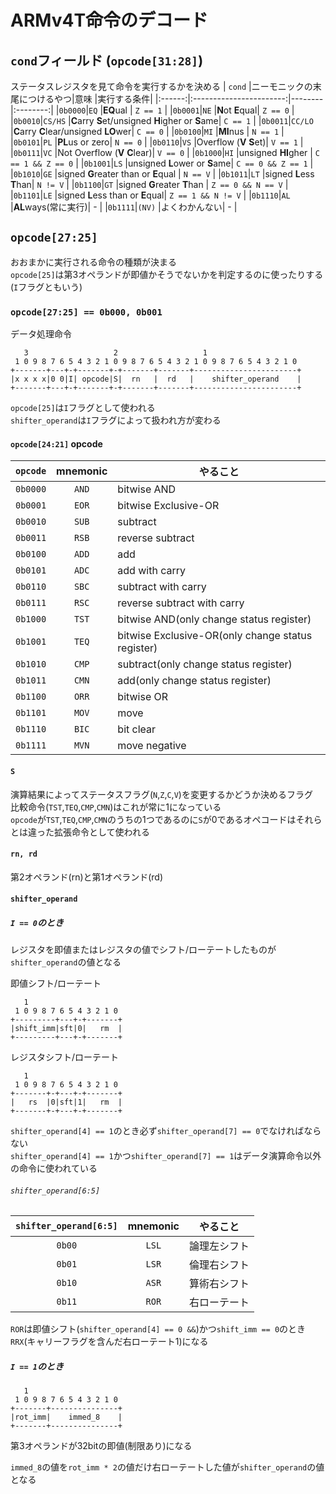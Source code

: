 # ARMv4T命令のデコード
## `cond`フィールド (`opcode[31:28]`)

ステータスレジスタを見て命令を実行するかを決める
| `cond` |ニーモニックの末尾につけるやつ|意味     |実行する条件|
|:------:|:-----------------------:|--------|:--------:|
|`0b0000`|`EQ`                     |**EQ**ual    | `Z == 1`   |
|`0b0001`|`NE`                     |**N**ot **E**qual| `Z == 0`   |
|`0b0010`|`CS/HS`                  |**C**arry **S**et/unsigned **H**igher or **S**ame| `C == 1` |
|`0b0011`|`CC/LO`                  |**C**arry **C**lear/unsigned **LO**wer| `C == 0`   |
|`0b0100`|`MI`                     |**MI**nus    | `N == 1`   |
|`0b0101`|`PL`                     |**PL**us or zero| `N == 0`   |
|`0b0110`|`VS`                     |Overflow (**V** **S**et)| `V == 1`   |
|`0b0111`|`VC`                     |Not Overflow (**V** **C**lear)| `V == 0` |
|`0b1000`|`HI`                     |unsigned **HI**gher    | `C == 1 && Z == 0`   |
|`0b1001`|`LS`                     |unsigned **L**ower or **S**ame| `C == 0 && Z == 1`   |
|`0b1010`|`GE`                     |signed **G**reater than or **E**qual    | `N == V`   |
|`0b1011`|`LT`                     |signed **L**ess **T**han| `N != V`   |
|`0b1100`|`GT`                     |signed **G**reater **T**han | `Z == 0 && N == V`   |
|`0b1101`|`LE`                     |signed **L**ess than or **E**qual| `Z == 1 && N != V`   |
|`0b1110`|`AL`                     |**AL**ways(常に実行)| - |
|`0b1111`|`(NV)`                     |よくわかんない| - |


## `opcode[27:25]`

おおまかに実行される命令の種類が決まる  
`opcode[25]`は第3オペランドが即値かそうでないかを判定するのに使ったりする(`I`フラグともいう)

### `opcode[27:25] == 0b000, 0b001` 

データ処理命令  
```
   3                   2                   1
 1 0 9 8 7 6 5 4 3 2 1 0 9 8 7 6 5 4 3 2 1 0 9 8 7 6 5 4 3 2 1 0
+-------+---+-+-------+-+-------+-------+-----------------------+
|x x x x|0 0|I| opcode|S|  rn   |  rd   |    shifter_operand    |
+-------+---+-+-------+-+-------+-------+-----------------------+
```
`opcode[25]`は`I`フラグとして使われる  
`shifter_operand`は`I`フラグによって扱われ方が変わる

#### `opcode[24:21]` opcode

|`opcode`|mnemonic|やること|
|:------:|:------:|-------|
|`0b0000`|`AND`   |bitwise AND|
|`0b0001`|`EOR`   |bitwise Exclusive-OR|
|`0b0010`|`SUB`   |subtract|
|`0b0011`|`RSB`   |reverse subtract|
|`0b0100`|`ADD`   |add|
|`0b0101`|`ADC`   |add with carry|
|`0b0110`|`SBC`   |subtract with carry|
|`0b0111`|`RSC`   |reverse subtract with carry|
|`0b1000`|`TST`   |bitwise AND(only change status register)|
|`0b1001`|`TEQ`   |bitwise Exclusive-OR(only change status register)|
|`0b1010`|`CMP`   |subtract(only change status register)|
|`0b1011`|`CMN`   |add(only change status register)|
|`0b1100`|`ORR`   |bitwise OR|
|`0b1101`|`MOV`   |move|
|`0b1110`|`BIC`   |bit clear|
|`0b1111`|`MVN`   |move negative|

#### `S`
演算結果によってステータスフラグ(`N`,`Z`,`C`,`V`)を変更するかどうか決めるフラグ  
比較命令(`TST`,`TEQ`,`CMP`,`CMN`)はこれが常に1になっている  
`opcode`が`TST`,`TEQ`,`CMP`,`CMN`のうちの1つであるのに`S`が0であるオペコードはそれらとは違った拡張命令として使われる


#### `rn, rd`

第2オペランド(rn)と第1オペランド(rd)

#### `shifter_operand`


##### `I == 0`のとき

レジスタを即値またはレジスタの値でシフト/ローテートしたものが`shifter_operand`の値となる

即値シフト/ローテート
```
   1
 1 0 9 8 7 6 5 4 3 2 1 0
+---------+---+-+-------+
|shift_imm|sft|0|   rm  |  
+---------+---+-+-------+
```
レジスタシフト/ローテート
```
   1
 1 0 9 8 7 6 5 4 3 2 1 0
+-------+-+---+-+-------+
|   rs  |0|sft|1|   rm  |  
+-------+-+---+-+-------+
```

`shifter_operand[4] == 1`のとき必ず`shifter_operand[7] == 0`でなければならない  
`shifter_operand[4] == 1`かつ`shifter_operand[7] == 1`はデータ演算命令以外の命令に使われている

###### `shifter_operand[6:5]`

|`shifter_operand[6:5]`|mnemonic|やること|
|:--------------------:|:------:|-------|
|`0b00`                |`LSL`   |論理左シフト|
|`0b01`                |`LSR`   |倫理右シフト|
|`0b10`                |`ASR`   |算術右シフト|
|`0b11`                |`ROR`   |右ローテート|

`ROR`は即値シフト(`shifter_operand[4] == 0 &&`)かつ`shift_imm == 0`のとき`RRX`(キャリーフラグを含んだ右ローテート1)になる


##### `I == 1`のとき

```
   1
 1 0 9 8 7 6 5 4 3 2 1 0
+-------+---------------+
|rot_imm|    immed_8    |  
+-------+---------------+
```

第3オペランドが32bitの即値(制限あり)になる

`immed_8`の値を`rot_imm * 2`の値だけ右ローテートした値が`shifter_operand`の値となる


